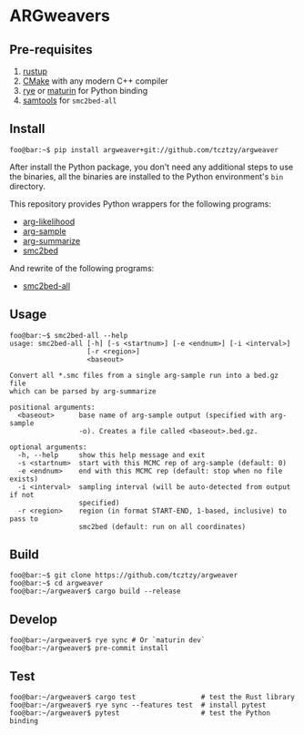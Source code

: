 # ARGweavers

## Pre-requisites

1. [rustup](https://rustup.rs/)
2. [CMake](https://cmake.org/) with any modern C++ compiler
3. [rye](https://rye-up.com) or [maturin](https://maturin.rs) for Python binding
4. [samtools](http://www.htslib.org/) for `smc2bed-all`

## Install

```console
foo@bar:~$ pip install argweaver+git://github.com/tcztzy/argweaver
```

After install the Python package, you don't need any additional steps to use the
binaries, all the binaries are installed to the Python environment's `bin`
directory.

This repository provides Python wrappers for the following programs:

- [arg-likelihood](./src/arg-likelihood.cpp)
- [arg-sample](./src/arg-sample.cpp)
- [arg-summarize](./src/arg-summarize.cpp)
- [smc2bed](./src/smc2bed.cpp)

And rewrite of the following programs:

- [smc2bed-all](./argweavers/scripts/smc2bed_all.py)

## Usage

```console
foo@bar:~$ smc2bed-all --help
usage: smc2bed-all [-h] [-s <startnum>] [-e <endnum>] [-i <interval>]
                   [-r <region>]
                   <baseout>

Convert all *.smc files from a single arg-sample run into a bed.gz file
which can be parsed by arg-summarize

positional arguments:
  <baseout>      base name of arg-sample output (specified with arg-sample
                 -o). Creates a file called <baseout>.bed.gz.

optional arguments:
  -h, --help     show this help message and exit
  -s <startnum>  start with this MCMC rep of arg-sample (default: 0)
  -e <endnum>    end with this MCMC rep (default: stop when no file exists)
  -i <interval>  sampling interval (will be auto-detected from output if not
                 specified)
  -r <region>    region (in format START-END, 1-based, inclusive) to pass to
                 smc2bed (default: run on all coordinates)
```

## Build

```console
foo@bar:~$ git clone https://github.com/tcztzy/argweaver
foo@bar:~$ cd argweaver
foo@bar:~/argweaver$ cargo build --release
```

## Develop

```console
foo@bar:~/argweaver$ rye sync # Or `maturin dev`
foo@bar:~/argweaver$ pre-commit install
```

## Test

```console
foo@bar:~/argweaver$ cargo test                # test the Rust library
foo@bar:~/argweaver$ rye sync --features test  # install pytest
foo@bar:~/argweaver$ pytest                    # test the Python binding
```
